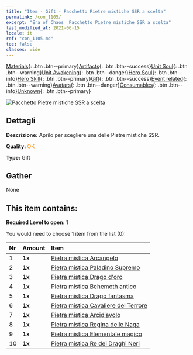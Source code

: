 ```yaml
---
title: "Item - Gift - Pacchetto Pietre mistiche SSR a scelta"
permalink: /con_1105/
excerpt: "Era of Chaos  Pacchetto Pietre mistiche SSR a scelta"
last_modified_at: 2021-06-15
locale: it
ref: "con_1105.md"
toc: false
classes: wide
---
```

 [Materials](/ItemsIT/){: .btn .btn--primary}[Artifacts](/ItemsIT/Artifacts/){: .btn .btn--success}[Unit Soul](/ItemsIT/UnitSoul/){: .btn .btn--warning}[Unit Awakening](/ItemsIT/UnitAwakening/){: .btn .btn--danger}[Hero Soul](/ItemsIT/HeroSoul/){: .btn .btn--info}[Hero Skill](/ItemsIT/HeroSkill/){: .btn .btn--primary}[Gift](/ItemsIT/Gift/){: .btn .btn--success}[Event related](/ItemsIT/Events/){: .btn .btn--warning}[Avatars](/ItemsIT/Avatars/){: .btn .btn--danger}[Consumables](/ItemsIT/Consumables/){: .btn .btn--info}[Unknown](/ItemsIT/Unknown/){: .btn .btn--primary}

 ![Pacchetto Pietre mistiche SSR a scelta](/images/t/i_907560.png)

## Dettagli
 **Descrizione:** Aprilo per scegliere una delle Pietre mistiche SSR.

 **Quality:** <span style="color: #FF8C00">OK</span>

 **Type:** Gift

## Gather

  None

## This item contains:

 **Required Level to open:** 1

 You would need to choose 1 item from the list (0):

  | Nr | Amount |     Item    |
  |:---|:-------|:------------|
  | 1 |  **1x** | [Pietra mistica Arcangelo](/ItemsIT/unt_288/) |  | 
  | 2 |  **1x** | [Pietra mistica Paladino Supremo](/ItemsIT/unt_289/) |  | 
  | 3 |  **1x** | [Pietra mistica Drago d'oro](/ItemsIT/unt_295/) |  | 
  | 4 |  **1x** | [Pietra mistica Behemoth antico](/ItemsIT/unt_311/) |  | 
  | 5 |  **1x** | [Pietra mistica Drago fantasma](/ItemsIT/unt_303/) |  | 
  | 6 |  **1x** | [Pietra mistica Cavaliere del Terrore](/ItemsIT/unt_302/) |  | 
  | 7 |  **1x** | [Pietra mistica Arcidiavolo](/ItemsIT/unt_318/) |  | 
  | 8 |  **1x** | [Pietra mistica Regina delle Naga](/ItemsIT/unt_325/) |  | 
  | 9 |  **1x** | [Pietra mistica Elementale magico](/ItemsIT/unt_347/) |  | 
  | 10 |  **1x** | [Pietra mistica Re dei Draghi Neri](/ItemsIT/unt_334/) |  | 
